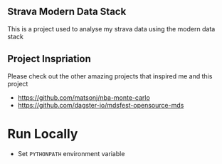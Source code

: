 ## Strava Modern Data Stack
This is a project used to analyse my strava data using the modern data stack

## Project Inspriation
Please check out the other amazing projects that inspired me and this project
- https://github.com/matsonj/nba-monte-carlo
- https://github.com/dagster-io/mdsfest-opensource-mds

# Run Locally
- Set `PYTHONPATH` environment variable
